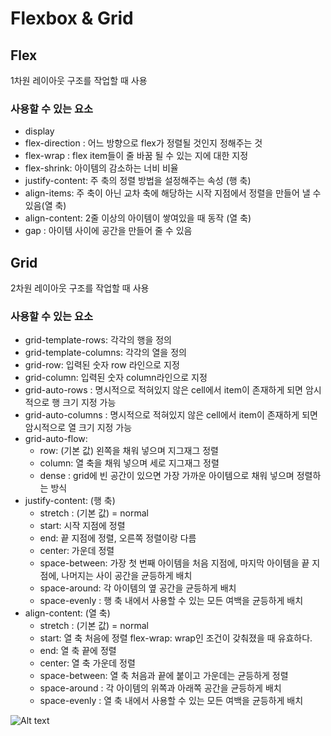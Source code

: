 # Flexbox & Grid

## Flex

1차원 레이아웃 구조를 작업할 때 사용<br/>

### 사용할 수 있는 요소

- display
- flex-direction : 어느 방향으로 flex가 정렬될 것인지 정해주는 것
- flex-wrap : flex item들이 줄 바꿈 될 수 있는 지에 대한 지정
- flex-shrink: 아이템의 감소하는 너비 비율
- justify-content: 주 축의 정렬 방법을 설정해주는 속성 (행 축)
- align-items: 주 축이 아닌 교차 축에 해당하는 시작 지점에서 정렬을 만들어 낼 수 있음(열 축)
- align-content: 2줄 이상의 아이템이 쌓여있을 때 동작 (열 축)
- gap : 아이템 사이에 공간을 만들어 줄 수 있음

## Grid

2차원 레이아웃 구조를 작업할 때 사용<br/>

### 사용할 수 있는 요소

- grid-template-rows: 각각의 행을 정의
- grid-template-columns: 각각의 열을 정의
- grid-row: 입력된 숫자 row 라인으로 지정
- grid-column: 입력된 숫자 column라인으로 지정
- grid-auto-rows : 명시적으로 적혀있지 않은 cell에서 item이 존재하게 되면 암시적으로 행 크기 지정 가능
- grid-auto-columns : 명시적으로 적혀있지 않은 cell에서 item이 존재하게 되면 암시적으로 열 크기 지정 가능
- grid-auto-flow:
  - row: (기본 값) 왼쪽을 채워 넣으며 지그재그 정렬
  - column: 열 축을 채워 넣으며 세로 지그재그 정렬
  - dense : grid에 빈 공간이 있으면 가장 가까운 아이템으로 채워 넣으며 정렬하는 방식
- justify-content: (행 축)
  - stretch : (기본 값) = normal
  - start: 시작 지점에 정렬
  - end: 끝 지점에 정렬, 오른쪽 정렬이랑 다름
  - center: 가운데 정렬
  - space-between: 가장 첫 번째 아이템을 처음 지점에, 마지막 아이템을 끝 지점에, 나머지는 사이 공간을 균등하게 배치
  - space-around: 각 아이템의 옆 공간을 균등하게 배치
  - space-evenly : 행 축 내에서 사용할 수 있는 모든 여백을 균등하게 배치
- align-content: (열 축)
  - stretch : (기본 값) = normal
  - start: 열 축 처음에 정렬 flex-wrap: wrap인 조건이 갖춰졌을 때 유효하다.
  - end: 열 축 끝에 정렬
  - center: 열 축 가운데 정렬
  - space-between: 열 축 처음과 끝에 붙이고 가운데는 균등하게 정렬
  - space-around : 각 아이템의 위쪽과 아래쪽 공간을 균등하게 배치
  - space-evenly : 열 축 내에서 사용할 수 있는 모든 여백을 균등하게 배치

![Alt text](image-1.png)
